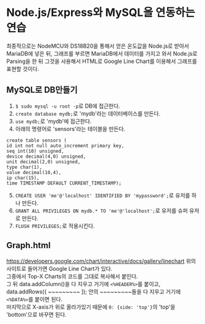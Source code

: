 Node.js/Express와 MySQL을 연동하는 연습
=======================================

최종적으로는 NodeMCU와 DS18B20을 통해서 얻은 온도값을 Node.js로 받아서 MariaDB에 넣은 뒤, 그래프를 부르면 MariaDB에서 데이터를 가지고 와서 Node.js로 Parsing을 한 뒤 그것을 사용해서 HTML로 Google Line Chart를 이용해서 그래프를 표현할 것이다.

MySQL로 DB만들기
-----------------
1. `$ sudo mysql -u root -p`로 DB에 접근한다.
2. `create database mydb;`로 'mydb'라는 데이터베이스를 만든다.
3. `use mydb;`로 'mydb'에 접근한다.
4. 아래의 명령어로 'sensors'라는 테이블을 만든다.
~~~
create table sensors ( 
id int not null auto_increment primary key, 
seq int(10) unsigned, 
device decimal(4,0) unsigned, 
unit decimal(2,0) unsigned, 
type char(1), 
value decimal(10,4), 
ip char(15), 
time TIMESTAMP DEFAULT CURRENT_TIMESTAMP);
~~~
5. `CREATE USER 'me'@'localhost' IDENTIFIED BY 'mypassword';`로 유저를 하나 만든다.
6. `GRANT ALL PRIVILEGES ON mydb.* TO 'me'@'localhost';`로 유저를 슈퍼 유저로 만든다.
7. `FLUSH PRIVILEGES;`로 적용시킨다.

Graph.html
-----------
https://developers.google.com/chart/interactive/docs/gallery/linechart
위의 사이트로 들어가면 Google Line Chart가 있다.  
그중에서 Top-X Charts의 코드를 그대로 복사해서 붙인다.  
그 뒤 data.addColumn()을 다 지우고 거기에 `<%HEADER%>`를 붙이고,  
data.addRows({ ~~~~~~~~~ ]); 안의 ~~~~~~~~~들을 다 지우고 거기에 `<%DATA%>`를 붙이면 된다.  
마지막으로 X-axis가 위로 올라가있기 때문에 `0: {side: 'top'}`의 'top'을 'bottom'으로 바꾸면 된다.

